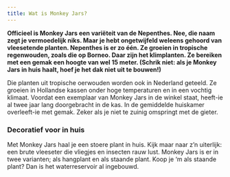 ```yaml
---
title: Wat is Monkey Jars?
---
```


**Officieel is Monkey Jars een variëteit van de Nepenthes. Nee, die naam zegt je vermoedelijk niks. Maar je hebt ongetwijfeld weleens gehoord van vleesetende planten. Nepenthes is er zo één. Ze groeien in tropische regenwouden, zoals die op Borneo. Daar zijn het klimplanten. Ze bereiken met een gemak een hoogte van wel 15 meter. (Schrik niet: als je Monkey Jars in huis haalt, hoef je het dak niet uit te bouwen!)** 

Die planten uit tropische oerwouden worden ook in Nederland geteeld. Ze groeien in Hollandse kassen onder hoge temperaturen en in een vochtig klimaat. Voordat een exemplaar van Monkey Jars in de winkel staat, heeft-ie al twee jaar lang doorgebracht in de kas. In de gemiddelde huiskamer overleeft-ie met gemak. Zeker als je niet te zuinig omspringt met de gieter.

### Decoratief voor in huis

Met Monkey Jars haal je een stoere plant in huis. Kijk maar naar z’n uiterlijk: een brute vleeseter die vliegjes en insecten rauw lust. Monkey Jars is er in twee varianten; als hangplant en als staande plant. Koop je ‘m als staande plant? Dan is het waterreservoir al ingebouwd.